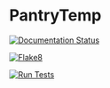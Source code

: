 # PantryTemp

[![Documentation Status](https://readthedocs.org/projects/pantrytemp/badge/?version=latest)](https://pantrytemp.readthedocs.io/en/latest/?badge=latest)

[![Flake8](https://github.com/gibslee/PantryTemp/actions/workflows/flake8.yml/badge.svg)](https://github.com/gibslee/PantryTemp/actions/workflows/flake8.yml)

[![Run Tests](https://github.com/gibslee/PantryTemp/actions/workflows/test.yml/badge.svg)](https://github.com/gibslee/PantryTemp/actions/workflows/test.yml)